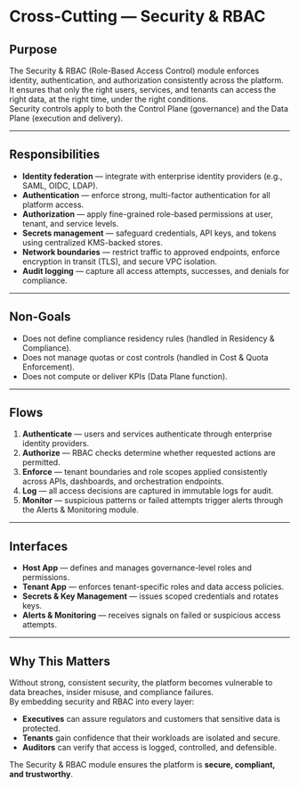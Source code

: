 # Cross-Cutting — Security & RBAC

## Purpose
The Security & RBAC (Role-Based Access Control) module enforces identity, authentication, and authorization consistently across the platform.  
It ensures that only the right users, services, and tenants can access the right data, at the right time, under the right conditions.  
Security controls apply to both the Control Plane (governance) and the Data Plane (execution and delivery).

---

## Responsibilities
- **Identity federation** — integrate with enterprise identity providers (e.g., SAML, OIDC, LDAP).  
- **Authentication** — enforce strong, multi-factor authentication for all platform access.  
- **Authorization** — apply fine-grained role-based permissions at user, tenant, and service levels.  
- **Secrets management** — safeguard credentials, API keys, and tokens using centralized KMS-backed stores.  
- **Network boundaries** — restrict traffic to approved endpoints, enforce encryption in transit (TLS), and secure VPC isolation.  
- **Audit logging** — capture all access attempts, successes, and denials for compliance.  

---

## Non-Goals
- Does not define compliance residency rules (handled in Residency & Compliance).  
- Does not manage quotas or cost controls (handled in Cost & Quota Enforcement).  
- Does not compute or deliver KPIs (Data Plane function).  

---

## Flows
1. **Authenticate** — users and services authenticate through enterprise identity providers.  
2. **Authorize** — RBAC checks determine whether requested actions are permitted.  
3. **Enforce** — tenant boundaries and role scopes applied consistently across APIs, dashboards, and orchestration endpoints.  
4. **Log** — all access decisions are captured in immutable logs for audit.  
5. **Monitor** — suspicious patterns or failed attempts trigger alerts through the Alerts & Monitoring module.  

---

## Interfaces
- **Host App** — defines and manages governance-level roles and permissions.  
- **Tenant App** — enforces tenant-specific roles and data access policies.  
- **Secrets & Key Management** — issues scoped credentials and rotates keys.  
- **Alerts & Monitoring** — receives signals on failed or suspicious access attempts.  

---

## Why This Matters
Without strong, consistent security, the platform becomes vulnerable to data breaches, insider misuse, and compliance failures.  
By embedding security and RBAC into every layer:
- **Executives** can assure regulators and customers that sensitive data is protected.  
- **Tenants** gain confidence that their workloads are isolated and secure.  
- **Auditors** can verify that access is logged, controlled, and defensible.  

The Security & RBAC module ensures the platform is **secure, compliant, and trustworthy**.
